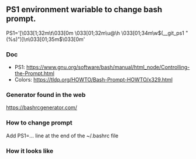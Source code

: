 
## PS1 environment wariable to change bash prompt.
PS1='[\033[1;32m\t\033[0m \033[01;32m\u@\h \033[01;34m\w$(__git_ps1 " (%s)")]\n\033[01;35m$\033[0m'

### Doc
- PS1: https://www.gnu.org/software/bash/manual/html_node/Controlling-the-Prompt.html
- Colors: https://tldp.org/HOWTO/Bash-Prompt-HOWTO/x329.html

### Generator found in the web
https://bashrcgenerator.com/

### How to change prompt
Add PS1=... line at the end of the ~/.bashrc file

### How it looks like
